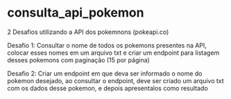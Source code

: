 # consulta_api_pokemon

2 Desafios utilizando a API dos pokemnons (pokeapi.co)

Desafio 1: Consultar o nome de todos os pokemons presentes na API, colocar esses nomes em um arquivo txt e criar um endpoint para listagem desses pokemons com paginação (15 por página) 

Desafio 2: Criar um endpoint em que deva ser informado o nome do pokemon desejado, ao consultar o endpoint, deve ser criado um arquivo txt com os dados desse pokemon, e depois apresentalos como resultado
